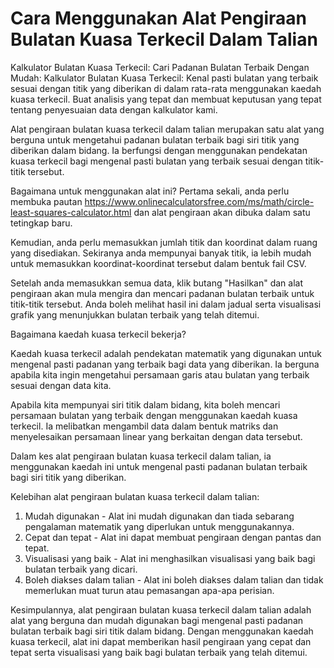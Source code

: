 Cara Menggunakan Alat Pengiraan Bulatan Kuasa Terkecil Dalam Talian
===================================================================

Kalkulator Bulatan Kuasa Terkecil: Cari Padanan Bulatan Terbaik Dengan Mudah: Kalkulator Bulatan Kuasa Terkecil: Kenal pasti bulatan yang terbaik sesuai dengan titik yang diberikan di dalam rata-rata menggunakan kaedah kuasa terkecil. Buat analisis yang tepat dan membuat keputusan yang tepat tentang penyesuaian data dengan kalkulator kami.

Alat pengiraan bulatan kuasa terkecil dalam talian merupakan satu alat yang berguna untuk mengetahui padanan bulatan terbaik bagi siri titik yang diberikan dalam bidang. Ia berfungsi dengan menggunakan pendekatan kuasa terkecil bagi mengenal pasti bulatan yang terbaik sesuai dengan titik-titik tersebut.

Bagaimana untuk menggunakan alat ini? Pertama sekali, anda perlu membuka pautan <https://www.onlinecalculatorsfree.com/ms/math/circle-least-squares-calculator.html> dan alat pengiraan akan dibuka dalam satu tetingkap baru.

Kemudian, anda perlu memasukkan jumlah titik dan koordinat dalam ruang yang disediakan. Sekiranya anda mempunyai banyak titik, ia lebih mudah untuk memasukkan koordinat-koordinat tersebut dalam bentuk fail CSV.

Setelah anda memasukkan semua data, klik butang "Hasilkan" dan alat pengiraan akan mula mengira dan mencari padanan bulatan terbaik untuk titik-titik tersebut. Anda boleh melihat hasil ini dalam jadual serta visualisasi grafik yang menunjukkan bulatan terbaik yang telah ditemui.

Bagaimana kaedah kuasa terkecil bekerja?

Kaedah kuasa terkecil adalah pendekatan matematik yang digunakan untuk mengenal pasti padanan yang terbaik bagi data yang diberikan. Ia berguna apabila kita ingin mengetahui persamaan garis atau bulatan yang terbaik sesuai dengan data kita.

Apabila kita mempunyai siri titik dalam bidang, kita boleh mencari persamaan bulatan yang terbaik dengan menggunakan kaedah kuasa terkecil. Ia melibatkan mengambil data dalam bentuk matriks dan menyelesaikan persamaan linear yang berkaitan dengan data tersebut.

Dalam kes alat pengiraan bulatan kuasa terkecil dalam talian, ia menggunakan kaedah ini untuk mengenal pasti padanan bulatan terbaik bagi siri titik yang diberikan.

Kelebihan alat pengiraan bulatan kuasa terkecil dalam talian:

1. Mudah digunakan - Alat ini mudah digunakan dan tiada sebarang pengalaman matematik yang diperlukan untuk menggunakannya.
2. Cepat dan tepat - Alat ini dapat membuat pengiraan dengan pantas dan tepat.
3. Visualisasi yang baik - Alat ini menghasilkan visualisasi yang baik bagi bulatan terbaik yang dicari.
4. Boleh diakses dalam talian - Alat ini boleh diakses dalam talian dan tidak memerlukan muat turun atau pemasangan apa-apa perisian.

Kesimpulannya, alat pengiraan bulatan kuasa terkecil dalam talian adalah alat yang berguna dan mudah digunakan bagi mengenal pasti padanan bulatan terbaik bagi siri titik dalam bidang. Dengan menggunakan kaedah kuasa terkecil, alat ini dapat memberikan hasil pengiraan yang cepat dan tepat serta visualisasi yang baik bagi bulatan terbaik yang telah ditemui.